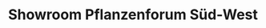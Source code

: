 ---
title: "Showroom Pflanzenforum Süd-West"
url: /deisslingen/showroom-pflanzenforum-sued-west/
shop: Großhandel
---